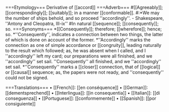 ===Etymology===
Derivative of [[accord]]
===Adverb===
#[[Agreeably]]; [[correspondingly]]; [[suitably]]; in a manner [[conformable]].
#:*We may the number of ships behold, and so proceed ''accordingly''. - Shakespeare, ''Antony and Cleopatra, III-ix''
#In natural [[sequence]]; [[consequently]]; so.
===Synonyms===
*[[Consequently]]; therefore; [[wherefore]]; hence; so. 
*''Consequently'', indicates a connection between two things, the latter of which is done on account of the former. 
*''Accordingly'' marks the connection as one of simple accordance or [[congruity]], leading naturally to the result which followed; as, he was absent when I called, and I ''accordingly'' left my card; our preparations were all finished, and we ''accordingly'' set sail. ''Consequently'' all finished, and we ''accordingly'' set sail. 
*''Consequently'' marks a [[closer]] connection, that of [[logical]] or [[causal]] sequence; as, the papers were not ready, and ''consequently'' could not be signed.

===Translations===
• [[French]]: [[en conséquence]]
• [[German]]: [[dementsprechend]]
• [[Interlingua]]: [[in consequentia]]
• [[Italian]]: [[di conseguenza]]
• [[Portuguese]]: [[conformemente]]
• [[Spanish]]: [[por consiguiente]]